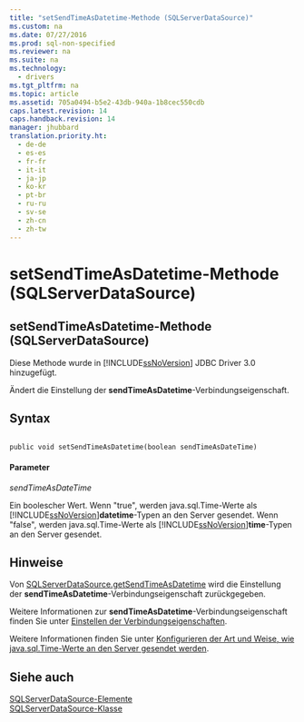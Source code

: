 ```yaml
---
title: "setSendTimeAsDatetime-Methode (SQLServerDataSource)"
ms.custom: na
ms.date: 07/27/2016
ms.prod: sql-non-specified
ms.reviewer: na
ms.suite: na
ms.technology: 
  - drivers
ms.tgt_pltfrm: na
ms.topic: article
ms.assetid: 705a0494-b5e2-43db-940a-1b8cec550cdb
caps.latest.revision: 14
caps.handback.revision: 14
manager: jhubbard
translation.priority.ht: 
  - de-de
  - es-es
  - fr-fr
  - it-it
  - ja-jp
  - ko-kr
  - pt-br
  - ru-ru
  - sv-se
  - zh-cn
  - zh-tw
---
```

# setSendTimeAsDatetime-Methode (SQLServerDataSource)
    
## setSendTimeAsDatetime\-Methode \(SQLServerDataSource\)  
 Diese Methode wurde in [!INCLUDE[ssNoVersion](../content/includes/ssNoVersion_md.md)] JDBC Driver 3.0 hinzugefügt.  
  
 Ändert die Einstellung der **sendTimeAsDatetime**\-Verbindungseigenschaft.  
  
## Syntax  
  
```  
  
public void setSendTimeAsDatetime(boolean sendTimeAsDateTime)  
```  
  
#### Parameter  
 *sendTimeAsDateTime*  
  
 Ein boolescher Wert. Wenn "true", werden java.sql.Time\-Werte als [!INCLUDE[ssNoVersion](../content/includes/ssNoVersion_md.md)]**datetime**\-Typen an den Server gesendet. Wenn "false", werden java.sql.Time\-Werte als [!INCLUDE[ssNoVersion](../content/includes/ssNoVersion_md.md)]**time**\-Typen an den Server gesendet.  
  
## Hinweise  
 Von [SQLServerDataSource.getSendTimeAsDatetime](../content/getSendTimeAsDatetime-Method--SQLServerDataSource-.md) wird die Einstellung der **sendTimeAsDatetime**\-Verbindungseigenschaft zurückgegeben.  
  
 Weitere Informationen zur **sendTimeAsDatetime**\-Verbindungseigenschaft finden Sie unter [Einstellen der Verbindungseigenschaften](../content/Setting-the-Connection-Properties.md).  
  
 Weitere Informationen finden Sie unter [Konfigurieren der Art und Weise, wie java.sql.Time-Werte an den Server gesendet werden](../content/Configuring-How-java.sql.Time-Values-are-Sent-to-the-Server.md).  
  
## Siehe auch  
 [SQLServerDataSource-Elemente](../content/SQLServerDataSource-Members.md)   
 [SQLServerDataSource-Klasse](../content/SQLServerDataSource-Class.md)  
  
  
